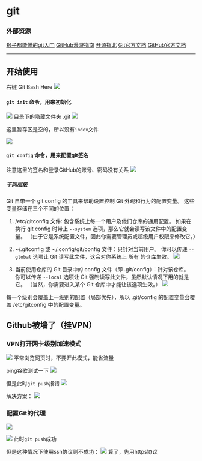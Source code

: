 # git

### 外部资源

[猴子都能懂的git入门](https://backlog.com/git-tutorial/cn/)
[GitHub漫游指南](https://github.phodal.com/#/chapter/Github%E6%BC%AB%E6%B8%B8%E6%8C%87%E5%8D%97)
[开源指北](https://oschina.gitee.io/opensource-guide/)
[Git官方文档](https://git-scm.com/book/zh/v2)
[GitHub官方文档](https://docs.github.com/cn)

---

## 开始使用
右键 Git Bash Here
![](2022-11-25-16-30-55.png)
#### ```git init``` 命令，用来初始化
![](2022-11-25-16-33-40.png)
目录下的隐藏文件夹 .git
![](2022-11-25-16-34-56.png)

这里暂存区是空的，所以没有```index```文件

![](2022-11-28-23-25-41.png)

#### ```git config``` 命令，用来配置git签名
注意这里的签名和登录GitHub的账号、密码没有关系
![](2022-11-25-16-50-20.png)
##### 不同层级

Git 自带一个 git config 的工具来帮助设置控制 Git 外观和行为的配置变量。 这些变量存储在三个不同的位置：

1. /etc/gitconfig 文件: 包含系统上每一个用户及他们仓库的通用配置。 如果在执行 git config 时带上 ```--system``` 选项，那么它就会读写该文件中的配置变量。 （由于它是系统配置文件，因此你需要管理员或超级用户权限来修改它。）

2. ~/.gitconfig 或 ~/.config/git/config 文件：只针对当前用户。 你可以传递 ```--global``` 选项让 Git 读写此文件，这会对你系统上 所有 的仓库生效。
![](2022-11-25-16-56-52.png)

3. 当前使用仓库的 Git 目录中的 config 文件（即 .git/config）：针对该仓库。 你可以传递 ```--local``` 选项让 Git 强制读写此文件，虽然默认情况下用的就是它。 （当然，你需要进入某个 Git 仓库中才能让该选项生效。）
![](2022-11-25-16-55-26.png)

每一个级别会覆盖上一级别的配置（局部优先），所以 .git/config 的配置变量会覆盖 /etc/gitconfig 中的配置变量。

## Github被墙了（挂VPN）

### VPN打开网卡级别加速模式

![](2022-12-07-00-52-53.png)
平常浏览网页时，不要开此模式，能省流量

ping谷歌测试一下
![](2022-12-07-00-54-50.png)

但是此时```git push```报错
![](2022-12-07-00-55-27.png)

解决方案：
![](2022-12-07-00-56-25.png)

### 配置Git的代理

![](2022-12-07-00-57-53.png)

![](2022-12-07-00-58-24.png)
此时```git push```成功

但是这种情况下使用ssh协议则不成功：
![](2022-12-07-01-03-44.png)
算了，先用https协议

